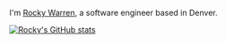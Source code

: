 I'm [Rocky Warren](https://www.rocky.dev), a software engineer based in Denver.

[![Rocky's GitHub stats](https://github-readme-stats-jzqti5pg5-rockywarrens-projects.vercel.app/api?username=therockstorm)](https://github.com/therockstorm/github-readme-stats)
